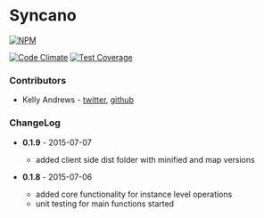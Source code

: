 # Syncano

[![NPM](https://nodei.co/npm/syncano.png?compact=true)](https://www.npmjs.com/package/syncano)

[![Code Climate](https://codeclimate.com/github/Syncano/syncano-js-lib/badges/gpa.svg)](https://codeclimate.com/github/Syncano/syncano-js-lib)  [![Test Coverage](https://codeclimate.com/github/Syncano/syncano-js-lib/badges/coverage.svg)](https://codeclimate.com/github/Syncano/syncano-js-lib/coverage)


### Contributors

* Kelly Andrews - [twitter](https://twitter.com/kellyjandrews), [github](https://github.com/kellyjandrews)


### ChangeLog

* **0.1.9** - 2015-07-07
    * added client side dist folder with minified and map versions

* **0.1.8** - 2015-07-06
    * added core functionality for instance level operations
    * unit testing for main functions started
